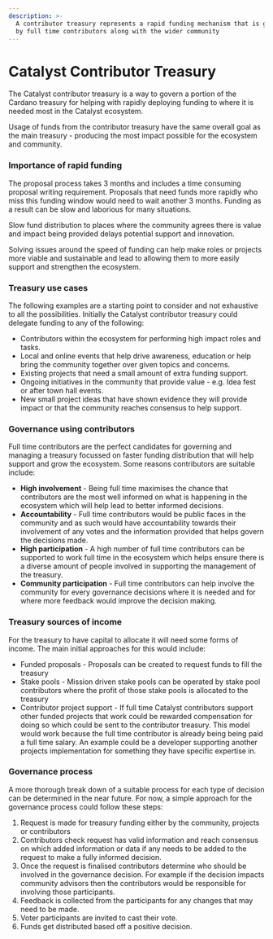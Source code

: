 ```yaml
---
description: >-
  A contributor treasury represents a rapid funding mechanism that is governed
  by full time contributors along with the wider community
---
```


# Catalyst Contributor Treasury

The Catalyst contributor treasury is a way to govern a portion of the Cardano treasury for helping with rapidly deploying funding to where it is needed most in the Catalyst ecosystem.

Usage of funds from the contributor treasury have the same overall goal as the main treasury - producing the most impact possible for the ecosystem and community.



### Importance of rapid funding

The proposal process takes 3 months and includes a time consuming proposal writing requirement. Proposals that need funds more rapidly who miss this funding window would need to wait another 3 months. Funding as a result can be slow and laborious for many situations.

Slow fund distribution to places where the community agrees there is value and impact being provided delays potential support and innovation.

Solving issues around the speed of funding can help make roles or projects more viable and sustainable and lead to allowing them to more easily support and strengthen the ecosystem.



### Treasury use cases

The following examples are a starting point to consider and not exhaustive to all the possibilities. Initially the Catalyst contributor treasury could delegate funding to any of the following:

* Contributors within the ecosystem for performing high impact roles and tasks.
* Local and online events that help drive awareness, education or help bring the community together over given topics and concerns.
* Existing projects that need a small amount of extra funding support.
* Ongoing initiatives in the community that provide value - e.g. Idea fest or after town hall events.
* New small project ideas that have shown evidence they will provide impact or that the community reaches consensus to help support.



### Governance using contributors

Full time contributors are the perfect candidates for governing and managing a treasury focussed on faster funding distribution that will help support and grow the ecosystem. Some reasons contributors are suitable include:&#x20;

* **High involvement** - Being full time maximises the chance that contributors are the most well informed on what is happening in the ecosystem which will help lead to better informed decisions.
* **Accountability** - Full time contributors would be public faces in the community and as such would have accountability towards their involvement of any votes and the information provided that helps govern the decisions made.
* **High participation** - A high number of full time contributors can be supported to work full time in the ecosystem which helps ensure there is a diverse amount of people involved in supporting the management of the treasury.
* **Community participation** - Full time contributors can help involve the community for every governance decisions where it is needed and for where more feedback would improve the decision making.



### Treasury sources of income

For the treasury to have capital to allocate it will need some forms of income. The main initial approaches for this would include:

* Funded proposals - Proposals can be created to request funds to fill the treasury
* Stake pools - Mission driven stake pools can be operated by stake pool contributors where the profit of those stake pools is allocated to the treasury
* Contributor project support - If full time Catalyst contributors support other funded projects that work could be rewarded compensation for doing so which could be sent to the contributor treasury. This model would work because the full time contributor is already being being paid a full time salary. An example could be a developer supporting another projects implementation for something they have specific expertise in.&#x20;



### Governance process

A more thorough break down of a suitable process for each type of decision can be determined in the near future. For now, a simple approach for the governance process could follow these steps:

1. Request is made for treasury funding either by the community, projects or contributors
2. Contributors check request has valid information and reach consensus on which added information or data if any needs to be added to the request to make a fully informed decision.
3. Once the request is finalised contributors determine who should be involved in the governance decision. For example if the decision impacts community advisors then the contributors would be responsible for involving those participants.
4. Feedback is collected from the participants for any changes that may need to be made.
5. Voter participants are invited to cast their vote.
6. Funds get distributed based off a positive decision.
